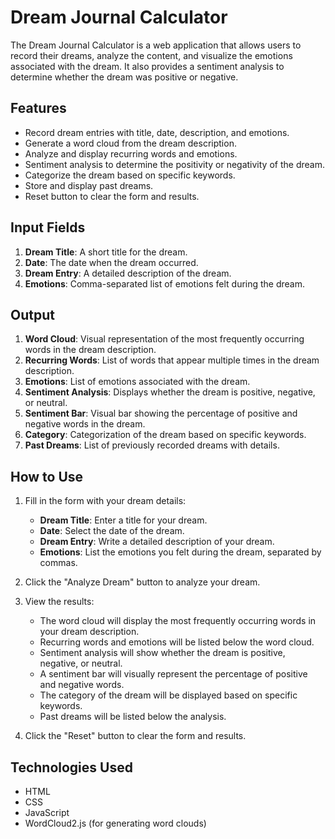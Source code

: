 # Dream Journal Calculator

The Dream Journal Calculator is a web application that allows users to record their dreams, analyze the content, and visualize the emotions associated with the dream. It also provides a sentiment analysis to determine whether the dream was positive or negative.

## Features

- Record dream entries with title, date, description, and emotions.
- Generate a word cloud from the dream description.
- Analyze and display recurring words and emotions.
- Sentiment analysis to determine the positivity or negativity of the dream.
- Categorize the dream based on specific keywords.
- Store and display past dreams.
- Reset button to clear the form and results.

## Input Fields

1. **Dream Title**: A short title for the dream.
2. **Date**: The date when the dream occurred.
3. **Dream Entry**: A detailed description of the dream.
4. **Emotions**: Comma-separated list of emotions felt during the dream.

## Output

1. **Word Cloud**: Visual representation of the most frequently occurring words in the dream description.
2. **Recurring Words**: List of words that appear multiple times in the dream description.
3. **Emotions**: List of emotions associated with the dream.
4. **Sentiment Analysis**: Displays whether the dream is positive, negative, or neutral.
5. **Sentiment Bar**: Visual bar showing the percentage of positive and negative words in the dream.
6. **Category**: Categorization of the dream based on specific keywords.
7. **Past Dreams**: List of previously recorded dreams with details.

## How to Use

1. Fill in the form with your dream details:
   - **Dream Title**: Enter a title for your dream.
   - **Date**: Select the date of the dream.
   - **Dream Entry**: Write a detailed description of your dream.
   - **Emotions**: List the emotions you felt during the dream, separated by commas.

2. Click the "Analyze Dream" button to analyze your dream.

3. View the results:
   - The word cloud will display the most frequently occurring words in your dream description.
   - Recurring words and emotions will be listed below the word cloud.
   - Sentiment analysis will show whether the dream is positive, negative, or neutral.
   - A sentiment bar will visually represent the percentage of positive and negative words.
   - The category of the dream will be displayed based on specific keywords.
   - Past dreams will be listed below the analysis.

4. Click the "Reset" button to clear the form and results.

## Technologies Used

- HTML
- CSS
- JavaScript
- WordCloud2.js (for generating word clouds)

